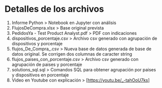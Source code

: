 # Detalles de los archivos 


1. Informe Python > Notebook en Jupyter con análisis 
2. FlujosDeCompra.xlsx > Base original prevista
3. PedidosYa - Test Product Analyst.pdf > PDF con indicaciones
4. dispositivos_porcentaje.csv > Archivo csv generado con agrupación de dispositivos y porcentaje 
5. flujos_De_Compra_.csv > Nueva base de datos generada de base de datos original. Se corrigen dos columnas de caracter string
6. flujos_paises_con_porcentaje.csv > Archivo csv generado con agrupación de paises y porcentaje
7. solutions_sql.sql > Comandos SQL para obtener agrupación por paises y dispositivos en porcentaje
8. Video en Youtube con explicación > [https://youtu.be/_-tahOoU7ks] 
